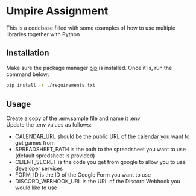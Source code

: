 # Umpire Assignment

This is a codebase filled with some examples of how to use multiple libraries together with Python

## Installation

Make sure the package manager [pip](https://pip.pypa.io/en/stable/) is installed. Once it is, run the command below:

```bash
pip install -r ./requirements.txt
```

## Usage

Create a copy of the .env.sample file and name it .env <br />
Update the .env values as follows:

- CALENDAR_URL should be the public URL of the calendar you want to get games from
- SPREADSHEET_PATH is the path to the spreadsheet you want to use (default spredsheet is provided)
- CLIENT_SECRET is the code you get from google to allow you to use developer services
- FORM_ID is the ID of the Google Form you want to use
- DISCORD_WEBHOOK_URL is the URL of the Discord Webhook you would like to use
